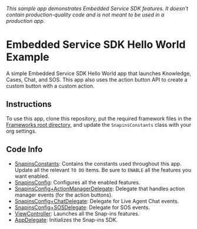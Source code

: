 _This sample app demonstrates Embedded Service SDK features. It doesn't contain production-quality code and is not meant to be used in a production app._

# Embedded Service SDK Hello World Example

A simple Embedded Service SDK Hello World app that launches Knowledge, Cases, Chat, and SOS. This app also uses the action button API to create a custom button with a custom action.

## Instructions

To use this app, clone this repository, put the required framework files in the [Frameworks root directory](../../Frameworks/), and update the `SnapinsConstants` class with your org settings.

## Code Info

* [SnapinsConstants](./SnapinsSDKExample/SnapinsConstants.swift): Contains the constants used throughout this app. Update all the relevant `TO DO` items. Be sure to `ENABLE` all the features you want enabled.
* [SnapinsConfig](./SnapinsSDKExample/SnapinsConfig.swift): Configures all the enabled features.
* [SnapinsConfig+ActionManagerDelegate](./SnapinsSDKExample/SnapinsConfig%2BActionManagerDelegate.swift): Delegate that handles action manager events (for the action buttons).
* [SnapinsConfig+ChatDelegate](./SnapinsSDKExample/SnapinsConfig%2BChatDelegate.swift): Delegate for Live Agent Chat events.
* [SnapinsConfig+SOSDelegate](./SnapinsSDKExample/SnapinsConfig%2BSOSDelegate.swift): Delegate for SOS events.
* [ViewController](./SnapinsSDKExample/ViewController.swift): Launches all the Snap-ins features.
* [AppDelegate](./SnapinsSDKExample/AppDelegate.swift): Initializes the Snap-ins SDK.
